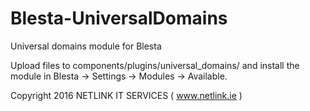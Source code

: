 # Blesta-UniversalDomains
Universal domains module for Blesta

Upload files to components/plugins/universal_domains/ and install the module in Blesta -> Settings -> Modules -> Available.

Copyright 2016 NETLINK IT SERVICES ( www.netlink.ie )


